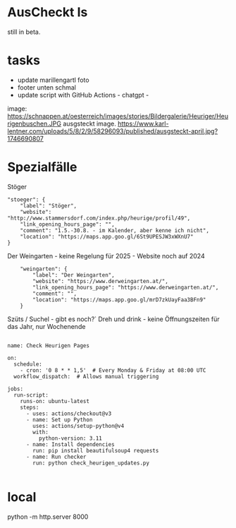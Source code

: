# AusCheckt Is

still in beta.

# tasks
* update marillengartl foto 
* footer unten schmal
* update script with GitHub Actions - chatgpt - 


image: https://schnappen.at/oesterreich/images/stories/Bildergalerie/Heuriger/Heurigenbuschen.JPG 
ausgsteckt image. https://www.karl-lentner.com/uploads/5/8/2/9/58296093/published/ausgsteckt-april.jpg?1746690807 


# Spezialfälle

Stöger
```
"stoeger": {
    "label": "Stöger",
    "website": "http://www.stammersdorf.com/index.php/heurige/profil/49",
    "link_opening_hours_page": "",
    "comment": "1.5.-30.8. - im Kalender, aber kenne ich nicht",
    "location": "https://maps.app.goo.gl/6St9UPESJW3xWXnU7"
}
``` 

Der Weingarten - keine Regelung für 2025 - Website noch auf 2024
```
    "weingarten": {
        "label": "Der Weingarten",
        "website": "https://www.derweingarten.at/",
        "link_opening_hours_page": "https://www.derweingarten.at/",
        "comment": "",
        "location": "https://maps.app.goo.gl/mrD7zkUayFaa3BFn9"
    }
```

Szüts / Suchel - gibt es noch?`
Dreh und drink - keine Öffnungszeiten für das Jahr, nur Wochenende



```

name: Check Heurigen Pages

on:
  schedule:
    - cron: '0 8 * * 1,5'  # Every Monday & Friday at 08:00 UTC
  workflow_dispatch:  # Allows manual triggering

jobs:
  run-script:
    runs-on: ubuntu-latest
    steps:
      - uses: actions/checkout@v3
      - name: Set up Python
        uses: actions/setup-python@v4
        with:
          python-version: 3.11
      - name: Install dependencies
        run: pip install beautifulsoup4 requests
      - name: Run checker
        run: python check_heurigen_updates.py


```


# local
python -m http.server 8000

